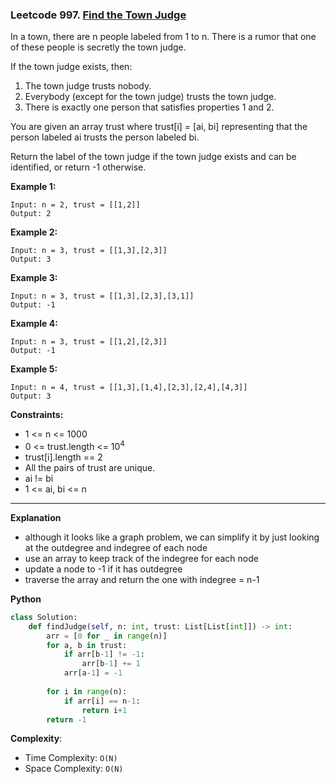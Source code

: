 ### Leetcode 997. [Find the Town Judge](https://leetcode.com/problems/find-the-town-judge/)
In a town, there are n people labeled from 1 to n. There is a rumor that one of these people is secretly the town judge.

If the town judge exists, then:

1. The town judge trusts nobody.
2. Everybody (except for the town judge) trusts the town judge.
3. There is exactly one person that satisfies properties 1 and 2.

You are given an array trust where trust[i] = [ai, bi] representing that the person labeled ai trusts the person labeled bi.

Return the label of the town judge if the town judge exists and can be identified, or return -1 otherwise.

**Example 1:**

```
Input: n = 2, trust = [[1,2]]
Output: 2
```

**Example 2:**

```
Input: n = 3, trust = [[1,3],[2,3]]
Output: 3
```

**Example 3:**

```
Input: n = 3, trust = [[1,3],[2,3],[3,1]]
Output: -1
```

**Example 4:**

```
Input: n = 3, trust = [[1,2],[2,3]]
Output: -1
```

**Example 5:**

```
Input: n = 4, trust = [[1,3],[1,4],[2,3],[2,4],[4,3]]
Output: 3
```

**Constraints:**

- 1 <= n <= 1000
- 0 <= trust.length <= 10<sup>4</sup>
- trust[i].length == 2
- All the pairs of trust are unique.
- ai != bi
- 1 <= ai, bi <= n

******************************
**Explanation**
- although it looks like a graph problem, we can simplify it by just looking at the outdegree and indegree of each node
- use an array to keep track of the indegree for each node
- update a node to -1 if it has outdegree
- traverse the array and return the one with indegree = n-1

**Python**

```python
class Solution:
    def findJudge(self, n: int, trust: List[List[int]]) -> int:
        arr = [0 for _ in range(n)]
        for a, b in trust:
            if arr[b-1] != -1:
                arr[b-1] += 1
            arr[a-1] = -1
    
        for i in range(n):
            if arr[i] == n-1:
                return i+1 
        return -1
```

**Complexity**:

- Time Complexity: ```O(N)```
- Space Complexity: ```O(N)```
